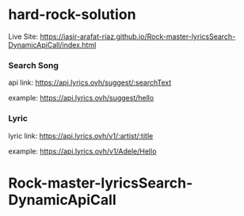 # hard-rock-solution
Live Site: https://iasir-arafat-riaz.github.io/Rock-master-lyricsSearch-DynamicApiCall/index.html




### Search Song
api link: https://api.lyrics.ovh/suggest/:searchText

example: https://api.lyrics.ovh/suggest/hello

### Lyric
lyric link: https://api.lyrics.ovh/v1/:artist/:title

example: https://api.lyrics.ovh/v1/Adele/Hello
# Rock-master-lyricsSearch-DynamicApiCall
